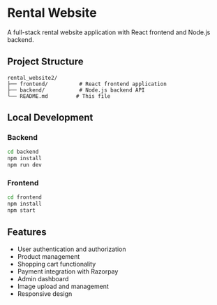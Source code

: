 # Rental Website

A full-stack rental website application with React frontend and Node.js backend.

## Project Structure

```
rental_website2/
├── frontend/          # React frontend application
├── backend/           # Node.js backend API
└── README.md         # This file
```

## Local Development

### Backend
```bash
cd backend
npm install
npm run dev
```

### Frontend
```bash
cd frontend
npm install
npm start
```

## Features

- User authentication and authorization
- Product management
- Shopping cart functionality
- Payment integration with Razorpay
- Admin dashboard
- Image upload and management
- Responsive design